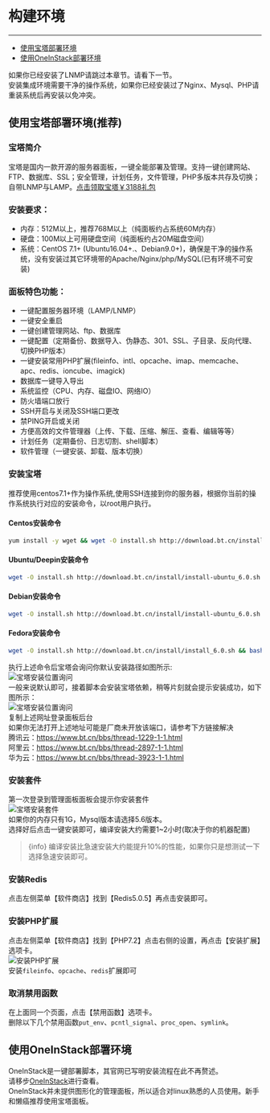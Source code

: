 # 构建环境

---

- [使用宝塔部署环境](#section-1)
- [使用OneInStack部署环境](#section-2)

如果你已经安装了LNMP请跳过本章节。请看下一节。  
安装集成环境需要干净的操作系统，如果你已经安装过了Nginx、Mysql、PHP请重装系统后再安装以免冲突。

<a name="section-1"></a>
## 使用宝塔部署环境(推荐)

### 宝塔简介
宝塔是国内一款开源的服务器面板，一键全能部署及管理。支持一键创建网站、FTP、数据库、SSL；安全管理，计划任务，文件管理，PHP多版本共存及切换；自带LNMP与LAMP。[点击领取宝塔￥3188礼包](https://www.bt.cn/?invite_code=MV9lc2l0eGM=)

### 安装要求：
* 内存：512M以上，推荐768M以上（纯面板约占系统60M内存）
* 硬盘：100M以上可用硬盘空间（纯面板约占20M磁盘空间）
* 系统：CentOS 7.1+ (Ubuntu16.04+.、Debian9.0+)，确保是干净的操作系统，没有安装过其它环境带的Apache/Nginx/php/MySQL(已有环境不可安装)

### 面板特色功能：
* 一键配置服务器环境（LAMP/LNMP）
* 一键安全重启
* 一键创建管理网站、ftp、数据库
* 一键配置（定期备份、数据导入、伪静态、301、SSL、子目录、反向代理、切换PHP版本）
* 一键安装常用PHP扩展(fileinfo、intl、opcache、imap、memcache、apc、redis、ioncube、imagick)
* 数据库一键导入导出
* 系统监控（CPU、内存、磁盘IO、网络IO）
* 防火墙端口放行
* SSH开启与关闭及SSH端口更改
* 禁PING开启或关闭
* 方便高效的文件管理器（上传、下载、压缩、解压、查看、编辑等等）
* 计划任务（定期备份、日志切割、shell脚本）
* 软件管理（一键安装、卸载、版本切换）

### 安装宝塔
推荐使用centos7.1+作为操作系统,使用SSH连接到你的服务器，根据你当前的操作系统执行对应的安装命令，以root用户执行。

#### Centos安装命令
```bash
yum install -y wget && wget -O install.sh http://download.bt.cn/install/install_6.0.sh && sh install.sh
``` 

#### Ubuntu/Deepin安装命令
```bash
wget -O install.sh http://download.bt.cn/install/install-ubuntu_6.0.sh && sudo bash install.sh
``` 

#### Debian安装命令
```bash
wget -O install.sh http://download.bt.cn/install/install-ubuntu_6.0.sh && bash install.sh
``` 
#### Fedora安装命令
```bash
wget -O install.sh http://download.bt.cn/install/install_6.0.sh && bash install.sh
``` 

执行上述命令后宝塔会询问你默认安装路径如图所示:  
![宝塔安装位置询问](/images/docs/bt_ask.png)  
一般来说默认即可，接着脚本会安装宝塔依赖，稍等片刻就会提示安装成功，如下图所示：  
![宝塔安装位置询问](/images/docs/bt_success.png)  
复制上述网址登录面板后台  
如果你无法打开上述地址可能是厂商未开放该端口，请参考下方链接解决    
腾讯云：https://www.bt.cn/bbs/thread-1229-1-1.html  
阿里云：https://www.bt.cn/bbs/thread-2897-1-1.html  
华为云：https://www.bt.cn/bbs/thread-3923-1-1.html

### 安装套件
第一次登录到管理面板面板会提示你安装套件  
![宝塔安装套件](/images/docs/bt_env.png)  
如果你的内存只有1G，Mysql版本请选择5.6版本。  
选择好后点击一键安装即可，编译安装大约需要1~2小时(取决于你的机器配置)  
> {info} 编译安装比急速安装大约能提升10%的性能，如果你只是想测试一下选择急速安装即可。  

### 安装Redis
点击左侧菜单【软件商店】找到【Redis5.0.5】再点击安装即可。

### 安装PHP扩展
点击左侧菜单【软件商店】找到【PHP7.2】点击右侧的设置，再点击【安装扩展】选项卡。  
![安装PHP扩展](/images/docs/ext.png)  
安装`fileinfo`、`opcache`、`redis`扩展即可

### 取消禁用函数
在上面同一个页面，点击【禁用函数】选项卡。  
删除以下几个禁用函数`put_env`、`pcntl_signal`、`proc_open`、`symlink`。

<a name="section-2"></a>
## 使用OneInStack部署环境
OneInStack是一键部署脚本，其官网已写明安装流程在此不再赘述。  
请移步[OneInStack](https://oneinstack.com/install/)进行查看。  
OneInStack并未提供图形化的管理面板，所以适合对linux熟悉的人员使用。新手和懒癌推荐使用宝塔面板。

